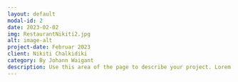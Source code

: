 ```yaml
---
layout: default
modal-id: 2
date: 2023-02-02
img: RestaurantNikiti2.jpg
alt: image-alt
project-date: Februar 2023
client: Nikiti Chalkidiki
category: By Johann Waigant
description: Use this area of the page to describe your project. Lorem ipsum dolor sit amet, consectetur adipisicing elit. Mollitia neque assumenda ipsam nihil, molestias magnam, recusandae quos quis inventore quisquam velit asperiores, vitae? Reprehenderit soluta, eos quod consequuntur itaque. Nam.
---
```

